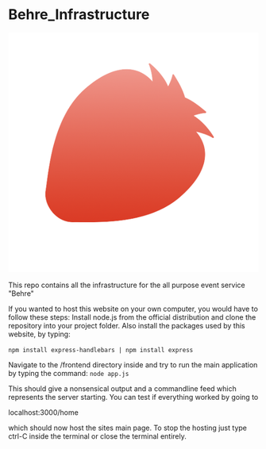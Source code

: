 # Behre_Infrastructure
![Alt text](frontend/public/icon.png?raw=true "Title")

This repo contains all the infrastructure for the all purpose event service "Behre"


If you wanted to host this website on your own computer, you would have to follow these steps:
Install node.js from the official distribution and clone the repository into your project folder.
Also install the packages used by this website, by typing:

`npm install express-handlebars | npm install express`

Navigate to the /frontend directory inside and try to run the main application by typing the command:
`node app.js`

This should give a nonsensical output and a commandline feed which represents the server starting.
You can test if everything worked by going to 

localhost:3000/home

which should now host the sites main page.
To stop the hosting just type ctrl-C inside the terminal or close the terminal entirely.
